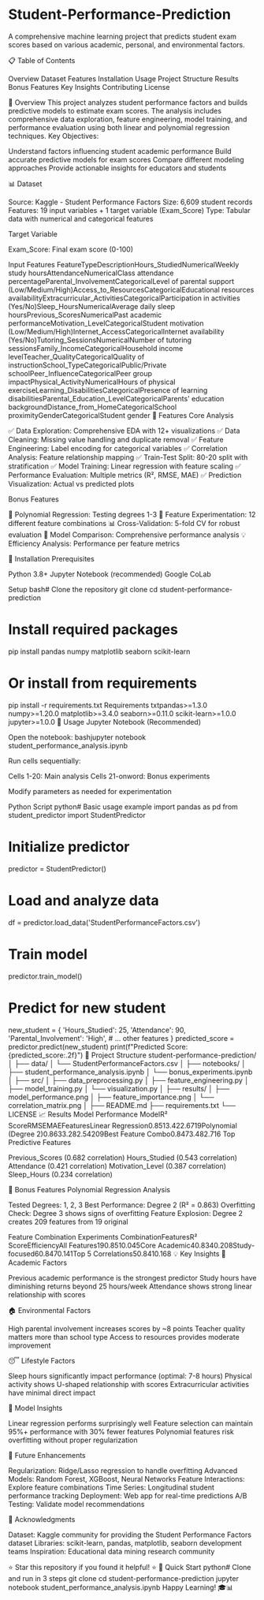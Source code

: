 # Student-Performance-Prediction

A comprehensive machine learning project that predicts student exam scores based on various academic, personal, and environmental factors.

📋 Table of Contents

Overview
Dataset
Features
Installation
Usage
Project Structure
Results
Bonus Features
Key Insights
Contributing
License

🎯 Overview
This project analyzes student performance factors and builds predictive models to estimate exam scores. The analysis includes comprehensive data exploration, feature engineering, model training, and performance evaluation using both linear and polynomial regression techniques.
Key Objectives:

Understand factors influencing student academic performance
Build accurate predictive models for exam scores
Compare different modeling approaches
Provide actionable insights for educators and students

📊 Dataset

Source: Kaggle - Student Performance Factors
Size: 6,609 student records
Features: 19 input variables + 1 target variable (Exam_Score)
Type: Tabular data with numerical and categorical features

Target Variable

Exam_Score: Final exam score (0-100)

Input Features
FeatureTypeDescriptionHours_StudiedNumericalWeekly study hoursAttendanceNumericalClass attendance percentageParental_InvolvementCategoricalLevel of parental support (Low/Medium/High)Access_to_ResourcesCategoricalEducational resources availabilityExtracurricular_ActivitiesCategoricalParticipation in activities (Yes/No)Sleep_HoursNumericalAverage daily sleep hoursPrevious_ScoresNumericalPast academic performanceMotivation_LevelCategoricalStudent motivation (Low/Medium/High)Internet_AccessCategoricalInternet availability (Yes/No)Tutoring_SessionsNumericalNumber of tutoring sessionsFamily_IncomeCategoricalHousehold income levelTeacher_QualityCategoricalQuality of instructionSchool_TypeCategoricalPublic/Private schoolPeer_InfluenceCategoricalPeer group impactPhysical_ActivityNumericalHours of physical exerciseLearning_DisabilitiesCategoricalPresence of learning disabilitiesParental_Education_LevelCategoricalParents' education backgroundDistance_from_HomeCategoricalSchool proximityGenderCategoricalStudent gender
🚀 Features
Core Analysis

✅ Data Exploration: Comprehensive EDA with 12+ visualizations
✅ Data Cleaning: Missing value handling and duplicate removal
✅ Feature Engineering: Label encoding for categorical variables
✅ Correlation Analysis: Feature relationship mapping
✅ Train-Test Split: 80-20 split with stratification
✅ Model Training: Linear regression with feature scaling
✅ Performance Evaluation: Multiple metrics (R², RMSE, MAE)
✅ Prediction Visualization: Actual vs predicted plots

Bonus Features

🔬 Polynomial Regression: Testing degrees 1-3
🧪 Feature Experimentation: 12 different feature combinations
📊 Cross-Validation: 5-fold CV for robust evaluation
🎯 Model Comparison: Comprehensive performance analysis
💡 Efficiency Analysis: Performance per feature metrics

🔧 Installation
Prerequisites

Python 3.8+
Jupyter Notebook (recommended)
Google CoLab

Setup
bash# Clone the repository
git clone 
cd student-performance-prediction

# Install required packages
pip install pandas numpy matplotlib seaborn scikit-learn

# Or install from requirements
pip install -r requirements.txt
Requirements
txtpandas>=1.3.0
numpy>=1.20.0
matplotlib>=3.4.0
seaborn>=0.11.0
scikit-learn>=1.0.0
jupyter>=1.0.0
📝 Usage
Jupyter Notebook (Recommended)

Open the notebook:
bashjupyter notebook student_performance_analysis.ipynb

Run cells sequentially:

Cells 1-20: Main analysis
Cells 21-onword: Bonus experiments


Modify parameters as needed for experimentation

Python Script
python# Basic usage example
import pandas as pd
from student_predictor import StudentPredictor

# Initialize predictor
predictor = StudentPredictor()

# Load and analyze data
df = predictor.load_data('StudentPerformanceFactors.csv')

# Train model
predictor.train_model()

# Predict for new student
new_student = {
    'Hours_Studied': 25,
    'Attendance': 90,
    'Parental_Involvement': 'High',
    # ... other features
}
predicted_score = predictor.predict(new_student)
print(f"Predicted Score: {predicted_score:.2f}")
📁 Project Structure
student-performance-prediction/
│
├── data/
│   └── StudentPerformanceFactors.csv
│
├── notebooks/
│   ├── student_performance_analysis.ipynb
│   └── bonus_experiments.ipynb
│
├── src/
│   ├── data_preprocessing.py
│   ├── feature_engineering.py
│   ├── model_training.py
│   └── visualization.py
│
├── results/
│   ├── model_performance.png
│   ├── feature_importance.png
│   └── correlation_matrix.png
│
├── README.md
├── requirements.txt
└── LICENSE
📈 Results
Model Performance
ModelR² ScoreRMSEMAEFeaturesLinear Regression0.8513.422.6719Polynomial (Degree 2)0.8633.282.54209Best Feature Combo0.8473.482.716
Top Predictive Features

Previous_Scores (0.682 correlation)
Hours_Studied (0.543 correlation)
Attendance (0.421 correlation)
Motivation_Level (0.387 correlation)
Sleep_Hours (0.234 correlation)

🔬 Bonus Features
Polynomial Regression Analysis

Tested Degrees: 1, 2, 3
Best Performance: Degree 2 (R² = 0.863)
Overfitting Check: Degree 3 shows signs of overfitting
Feature Explosion: Degree 2 creates 209 features from 19 original

Feature Combination Experiments
CombinationFeaturesR² ScoreEfficiencyAll Features190.8510.045Core Academic40.8340.208Study-focused60.8470.141Top 5 Correlations50.8410.168
💡 Key Insights
🎯 Academic Factors

Previous academic performance is the strongest predictor
Study hours have diminishing returns beyond 25 hours/week
Attendance shows strong linear relationship with scores

🏠 Environmental Factors

High parental involvement increases scores by ~8 points
Teacher quality matters more than school type
Access to resources provides moderate improvement

😴 Lifestyle Factors

Sleep hours significantly impact performance (optimal: 7-8 hours)
Physical activity shows U-shaped relationship with scores
Extracurricular activities have minimal direct impact

🤖 Model Insights

Linear regression performs surprisingly well
Feature selection can maintain 95%+ performance with 30% fewer features
Polynomial features risk overfitting without proper regularization

🔮 Future Enhancements

 Regularization: Ridge/Lasso regression to handle overfitting
 Advanced Models: Random Forest, XGBoost, Neural Networks
 Feature Interactions: Explore feature combinations
 Time Series: Longitudinal student performance tracking
 Deployment: Web app for real-time predictions
 A/B Testing: Validate model recommendations

🙏 Acknowledgments

Dataset: Kaggle community for providing the Student Performance Factors dataset
Libraries: scikit-learn, pandas, matplotlib, seaborn development teams
Inspiration: Educational data mining research community


⭐ Star this repository if you found it helpful! ⭐
🎯 Quick Start
python# Clone and run in 3 steps
git clone 
cd student-performance-prediction
jupyter notebook student_performance_analysis.ipynb
Happy Learning! 🎓📊
